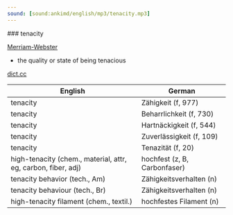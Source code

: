 ```yaml
---
sound: [sound:ankimd/english/mp3/tenacity.mp3]
---
```


\### tenacity

[Merriam-Webster](https://www.merriam-webster.com/dictionary/tenacity)

- the quality or state of being tenacious

[dict.cc](https://www.dict.cc/tenacity)

| English        | German       |
| -------------- | ------------ |
| tenacity | Zähigkeit (f, 977) |
| tenacity | Beharrlichkeit (f, 730) |
| tenacity | Hartnäckigkeit (f, 544) |
| tenacity | Zuverlässigkeit (f, 109) |
| tenacity | Tenazität (f, 20) |
| high-tenacity <HT> (chem., material, attr, eg, carbon, fiber, adj) | hochfest (z, B, Carbonfaser) |
| tenacity behavior (tech., Am) | Zähigkeitsverhalten (n) |
| tenacity behaviour (tech., Br) | Zähigkeitsverhalten (n) |
| high-tenacity filament (chem., textil.) | hochfestes Filament (n) |
